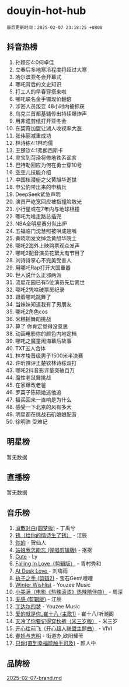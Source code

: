 # douyin-hot-hub

`最后更新时间：2025-02-07 23:18:25 +0800`

## 抖音热榜

1. 孙颖莎4:0何卓佳
1. 立春后多地寒冷程度将超过大寒
1. 哈尔滨亚冬会开幕式
1. 哪吒背后的文史知识
1. 打工人的早春穿搭来啦
1. 哪吒联名金手镯现价翻倍
1. 涉密人员叛变 48小时内被抓获
1. 乌克兰首都基辅传出持续爆炸声
1. 用非遗剪纸打开亚冬会
1. 东契奇加盟让湖人收视率大涨
1. 张伟丽减重成功
1. 林诗栋4:1林昀儒
1. 王楚钦4:1弗朗西斯卡
1. 灵宝到菏泽将修地铁系谣言
1. 巴特勒回应为何在勇士穿10号
1. 空空儿技能介绍
1. 中国核潜艇之父黄旭华逝世
1. 申公豹带出来的申精兵
1. DeepSeek紧急声明
1. 演员严屹宽回应被指撞脸敖光
1. 小行星或在7年内与地球相撞
1. 哪吒为啥走路总插兜
1. NBA全明星赛分队出炉
1. 五福临门沈慧照被哄成翘嘴
1. 黄晓明发文悼念黄旭华院士
1. 哪吒2海外上映购票观众发声
1. 哪吒2配音演员花絮太有节目了
1. 刘诗诗掌心不完美受害人
1. 用哪吒Rap打开大国重器
1. 世人说什么正邪两派
1. 流星花园已有5位演员先后离世
1. 哪吒2凭啥破票房纪录
1. 跟着哪吒跳舞了
1. 当妹妹知道我有了男朋友
1. 哪吒2角色cos
1. 米糕摇舞蹈挑战
1. 算了 你肯定觉得没意思
1. 动画电影你的颜色内地定档
1. 哪吒之魔童闹海幕后故事
1. TXT五人合体
1. 林孝埈晋级男子1500米半决赛
1. 许昕辣评王楚钦林诗栋双打
1. 哪吒2抖音影评量突破百万
1. 魔性老鼠舞挑战
1. 在家爆改老爸
1. 罗英子陈硕她逃他追
1. 猫买回来一直响是为什么
1. 感受一下北京的风有多大
1. 明星都在挑战石矶娘娘配音
1. 徐明浩 受难记

## 明星榜

暂无数据

## 直播榜

暂无数据

## 音乐榜

1. [消散对白(圆梦版)](https://sf5-hl-cdn-tos.douyinstatic.com/obj/tos-cn-ve-2774/og4jB5I5IizzoZVAAAzWgBMAsMDWoArfwBOiFs) - 丁禹兮
1. [锈（给你的情诗生了锈）](https://sf5-hl-cdn-tos.douyinstatic.com/obj/tos-cn-ve-2774/o8a1PBtVqIYbPEGK6e5A4egedVMdm3fCIz6bbE) - 江辰
1. [你的](https://sf5-hl-cdn-tos.douyinstatic.com/obj/tos-cn-ve-2774/oYuIeKf42jB7sEV6B2upMdpYAgfrQWj0FeRegh) - 贺仙人
1. [姑娘我怎能忘 (弹唱剪辑版)](https://sf5-hl-cdn-tos.douyinstatic.com/obj/tos-cn-ve-2774/okamwrBGEMz6illuEofAsMV4yzF5tVWbBiA5AI) - 抠抠
1. [Cute](https://sf5-hl-cdn-tos.douyinstatic.com/obj/tos-cn-ve-2774/o4IbIzHWKAAB4wsS5qMBRiiAlEBGTpQRNfFvuo) - Ly
1. [Falling In Love（剪辑版）](https://sf5-hl-cdn-tos.douyinstatic.com/obj/tos-cn-ve-2774/o8ajpA8zzgBPahbBIO8AcKGBLJezFCRd1wfP9f) - 青村秀和
1. [ At Dusk  Love ](https://sf5-hl-cdn-tos.douyinstatic.com/obj/tos-cn-ve-2774/o8CrpCf5CaYgI4ZrtQgMQAFEfuGqNnRSDQAPBc) - 刘嗨雨
1. [执子之手 (剪辑2)](https://sf5-hl-cdn-tos.douyinstatic.com/obj/tos-cn-ve-2774/oUoZLQjCc31XzqsBnBQUNgeKtYPBcgbFDwtfcu) - 宝石Gem\哩哩
1. [Winter Wishlist](https://sf5-hl-cdn-tos.douyinstatic.com/obj/tos-cn-ve-2774/oIIgUOeamCFCVAzxN6MFRLIBlLGpUqQxeeHrLE) - Youzee Music
1. [小美满（电影《热辣滚烫》热辣陪伴曲）](https://sf5-hl-cdn-tos.douyinstatic.com/obj/tos-cn-ve-2774/o0GAn2lSgfZIDUgtevCGDQYnFg4CwnrBaxbTZL) - 周深
1. [无感 (剪辑版)](https://sf5-hl-cdn-tos.douyinstatic.com/obj/tos-cn-ve-2774/o0eIsUzJBDlQaQFC5OFlgbMEZC1TFYBftOBn6p) - 江辰
1. [丁达尔的梦](https://sf5-hl-cdn-tos.douyinstatic.com/obj/tos-cn-ve-2774/oMU3WirUZBVQkAC9ccG5P2IQirziZM2RTInUY) - Youzee Music
1. [爱的就是你_崔十八 (主歌1)](https://sf5-hl-cdn-tos.douyinstatic.com/obj/tos-cn-ve-2774/oI5BO5DhFZ6UTcNCnZaOCBLtZ7WIMQGfgnXf5E) - 崔十八/听潮阁
1. [天冷了你要记得穿秋裤（米三岁版）](https://sf5-hl-cdn-tos.douyinstatic.com/obj/tos-cn-ve-2774/oQlIwVIDWiZ6BQilAorS7MA0AgCkQDvcZAdm1) - 米三岁
1. [开心往前飞（开心超人联盟主题曲）](https://sf5-hl-cdn-tos.douyinstatic.com/obj/tos-cn-ve-2774/9d8fb7c82cf1421fb93a9fe925275e0a) - VIVI
1. [春娇与志明](https://sf5-hl-cdn-tos.douyinstatic.com/obj/tos-cn-ve-2774/e530d8fceb7044b39707d7f9ff54add1) - 街道办,欧阳耀莹
1. [只你(直到幸福能触手可及)](https://sf5-hl-cdn-tos.douyinstatic.com/obj/tos-cn-ve-2774/o0lBkRDzFTeaVSUz3ZZSCBVtZ5DIMQGfgmEAuE) - 颜人中

## 品牌榜

[2025-02-07-brand.md](2025-02-07-brand.md)
